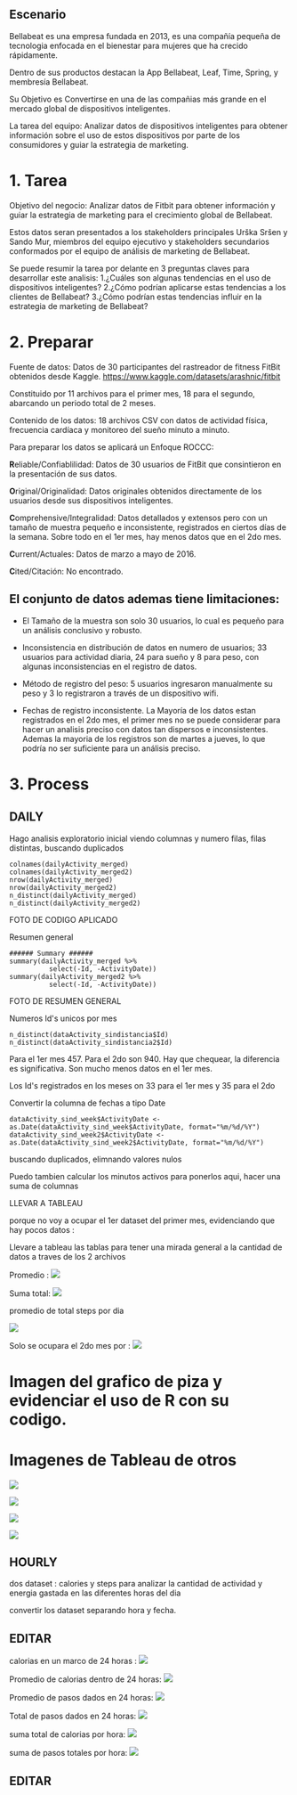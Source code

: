 



## Escenario

 Bellabeat es una empresa fundada en 2013, es una compañía pequeña de tecnologia enfocada en el bienestar para mujeres que ha crecido rápidamente. 

Dentro de sus productos destacan la App Bellabeat, Leaf, Time, Spring, y membresía Bellabeat.

Su Objetivo es Convertirse en una de las compañias más grande en el mercado global de dispositivos inteligentes.

La tarea del equipo: Analizar datos de dispositivos inteligentes para obtener información sobre el uso de estos dispositivos por parte de los consumidores y guiar la estrategia de marketing.

# 1. Tarea
Objetivo del negocio: Analizar datos de Fitbit para obtener información y guiar la estrategia de marketing para el crecimiento global de Bellabeat.

Estos datos seran presentados a los stakeholders principales Urška Sršen y Sando Mur, miembros del equipo ejecutivo y stakeholders secundarios conformados por el equipo de análisis de marketing de Bellabeat.

Se puede resumir la tarea por delante en 3 preguntas claves para desarrollar este analisis:
1.¿Cuáles son algunas tendencias en el uso de dispositivos inteligentes?
2.¿Cómo podrían aplicarse estas tendencias a los clientes de Bellabeat?
3.¿Cómo podrían estas tendencias influir en la estrategia de marketing de Bellabeat?

# 2. Preparar

Fuente de datos: Datos de 30 participantes del rastreador de fitness FitBit obtenidos desde Kaggle. https://www.kaggle.com/datasets/arashnic/fitbit

Constituido por 11 archivos para el primer mes, 18 para el segundo, abarcando un periodo total de 2 meses.

Contenido de los datos: 18 archivos CSV con datos de actividad física, frecuencia cardíaca y monitoreo del sueño minuto a minuto.

Para preparar los datos se aplicará un Enfoque ROCCC:

**R**eliable/Confiablilidad: Datos de 30 usuarios de FitBit que consintieron en la presentación de sus datos.

**O**riginal/Originalidad: Datos originales obtenidos directamente de los usuarios desde sus dispositivos inteligentes.

**C**omprehensive/Integralidad: Datos detallados y extensos pero con un tamaño de muestra pequeño e inconsistente, registrados en ciertos días de la semana. Sobre todo en el 1er mes, hay menos datos que en el 2do mes.

**C**urrent/Actuales: Datos de marzo a mayo de 2016.

**C**ited/Citación: No encontrado.


## El conjunto de datos ademas tiene limitaciones:

* El Tamaño de la muestra son solo 30 usuarios, lo cual es pequeño para un análisis conclusivo y robusto.

* Inconsistencia en distribución de datos en numero de usuarios; 33 usuarios para actividad diaria, 24 para sueño y 8 para peso, con algunas inconsistencias en el registro de datos.

* Método de registro del peso: 5 usuarios ingresaron manualmente su peso y 3 lo registraron a través de un dispositivo wifi.

* Fechas de registro inconsistente. La Mayoría de los datos estan registrados en el 2do mes, el primer mes no se puede considerar para hacer un analisis preciso con datos tan dispersos e inconsistentes. Ademas la mayoria de los registros son de martes a jueves, lo que podría no ser suficiente para un análisis preciso.


# 3. Process 

## DAILY

Hago analisis exploratorio inicial viendo columnas y numero filas, filas distintas, buscando duplicados
```
colnames(dailyActivity_merged)
colnames(dailyActivity_merged2)
nrow(dailyActivity_merged)
nrow(dailyActivity_merged2)
n_distinct(dailyActivity_merged)
n_distinct(dailyActivity_merged2)
```
FOTO DE CODIGO APLICADO

Resumen general
```
###### Summary ######
summary(dailyActivity_merged %>%
          select(-Id, -ActivityDate))
summary(dailyActivity_merged2 %>%
          select(-Id, -ActivityDate))
```
FOTO DE RESUMEN GENERAL

Numeros Id's unicos por mes
```
n_distinct(dataActivity_sindistancia$Id)
n_distinct(dataActivity_sindistancia2$Id)
```

Para el 1er mes 457. Para el 2do son 940. Hay que chequear, la diferencia es significativa. Son mucho menos datos en el 1er mes.



Los Id's registrados en los meses on 33 para el 1er mes y 35 para el 2do


Convertir la columna de fechas a tipo Date
```
dataActivity_sind_week$ActivityDate <- as.Date(dataActivity_sind_week$ActivityDate, format="%m/%d/%Y")
dataActivity_sind_week2$ActivityDate <- as.Date(dataActivity_sind_week2$ActivityDate, format="%m/%d/%Y")
```
buscando duplicados, elimnando valores nulos

Puedo tambien calcular los minutos activos para ponerlos aqui, hacer una suma de columnas

LLEVAR A TABLEAU

porque no voy a ocupar el 1er dataset del primer mes, evidenciando que hay pocos datos :

Llevare a tableau las tablas para tener una mirada general a la cantidad de datos a traves de los 2 archivos

Promedio :
![](imagenes/1y2/promedio_daily_total_steps_1y2.png)

Suma total:
![](imagenes/1y2/suma_total_steps_1y2.png)

promedio de total steps por dia 

![](imagenes/daily/Promedio_activity_date_total_steps2.png)

Solo se ocupara el 2do mes por :
![](imagenes/daily/Data_recolectada_por_fecha.png)

# Imagen del grafico de piza y evidenciar el uso de R con su codigo.

# Imagenes de Tableau de otros 

![](imagenes/daily/R_minutos_de_nivel_de_actividad.png)

![](imagenes/daily/Sedentarismo_por_dias_de_la_semana.png)

![](imagenes/daily/Pasos_por_dias_de_la_semana.png)

![](imagenes/daily/Calorias_por_semana.png)





## HOURLY

dos dataset : calories y steps para analizar la cantidad de actividad y energia gastada en las diferentes horas del dia

convertir los dataset separando hora y fecha.

## EDITAR

calorias en un marco de 24 horas :
![](imagenes/hourly/calories_hourly.png)

Promedio de calorias dentro de 24 horas:
![](imagenes/hourly/promedio_calories_hourly.png)

Promedio de pasos dados en 24 horas:
![](imagenes/hourly/promedio_hourly_steps.png)

Total de pasos dados en 24 horas:
![](imagenes/hourly/step_total_hourly.png)

suma total de calorias por hora:
![](imagenes/hourly/suma_calories_hourly.png)

suma de pasos totales por hora:
![](imagenes/hourly/suma_steps_total_hourly.png)

## EDITAR 

